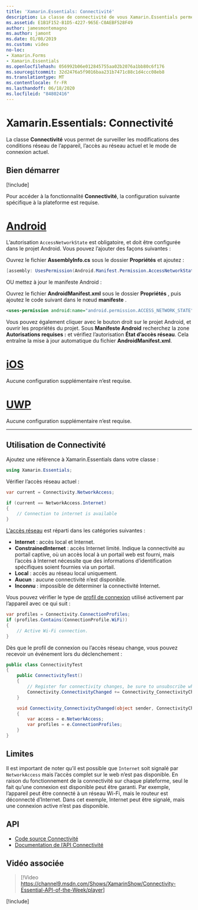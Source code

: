 ```yaml
---
title: 'Xamarin.Essentials: Connectivité'
description: La classe de connectivité de vous Xamarin.Essentials permet de surveiller les modifications apportées aux conditions réseau de l’appareil, de vérifier l’accès au réseau actuel et de savoir comment il est actuellement connecté.
ms.assetid: E1B1F152-B1D5-4227-965E-C0AEBF528F49
author: jamesmontemagno
ms.author: jamont
ms.date: 01/08/2019
ms.custom: video
no-loc:
- Xamarin.Forms
- Xamarin.Essentials
ms.openlocfilehash: 056992b06e012845755aa02b2076a1bb80c6f176
ms.sourcegitcommit: 32d2476a5f9016baa231b7471c88c1d4ccc08eb8
ms.translationtype: MT
ms.contentlocale: fr-FR
ms.lasthandoff: 06/18/2020
ms.locfileid: "84802416"
---
```

# <a name="xamarinessentials-connectivity"></a>Xamarin.Essentials: Connectivité

La classe **Connectivité** vous permet de surveiller les modifications des conditions réseau de l’appareil, l’accès au réseau actuel et le mode de connexion actuel.

## <a name="get-started"></a>Bien démarrer

[!include[](~/essentials/includes/get-started.md)]

Pour accéder à la fonctionnalité **Connectivité**, la configuration suivante spécifique à la plateforme est requise.

# <a name="android"></a>[Android](#tab/android)

L’autorisation `AccessNetworkState` est obligatoire, et doit être configurée dans le projet Android. Vous pouvez l’ajouter des façons suivantes :

Ouvrez le fichier **AssemblyInfo.cs** sous le dossier **Propriétés** et ajoutez :

```csharp
[assembly: UsesPermission(Android.Manifest.Permission.AccessNetworkState)]
```

OU mettez à jour le manifeste Android :

Ouvrez le fichier **AndroidManifest.xml** sous le dossier **Propriétés** , puis ajoutez le code suivant dans le nœud **manifeste** .

```xml
<uses-permission android:name="android.permission.ACCESS_NETWORK_STATE" />
```

Vous pouvez également cliquer avec le bouton droit sur le projet Android, et ouvrir les propriétés du projet. Sous **Manifeste Android** recherchez la zone **Autorisations requises :** et vérifiez l’autorisation **État d’accès réseau**. Cela entraîne la mise à jour automatique du fichier **AndroidManifest.xml**.

# <a name="ios"></a>[iOS](#tab/ios)

Aucune configuration supplémentaire n’est requise.

# <a name="uwp"></a>[UWP](#tab/uwp)

Aucune configuration supplémentaire n’est requise.

-----

## <a name="using-connectivity"></a>Utilisation de Connectivité

Ajoutez une référence à Xamarin.Essentials dans votre classe :

```csharp
using Xamarin.Essentials;
```

Vérifier l’accès réseau actuel :

```csharp
var current = Connectivity.NetworkAccess;

if (current == NetworkAccess.Internet)
{
    // Connection to internet is available
}
```

[L’accès réseau](xref:Xamarin.Essentials.NetworkAccess) est réparti dans les catégories suivantes :

* **Internet** : accès local et Internet.
* **ConstrainedInternet** : accès Internet limité. Indique la connectivité au portail captive, où un accès local à un portail web est fourni, mais l’accès à Internet nécessite que des informations d’identification spécifiques soient fournies via un portail.
* **Local** : accès au réseau local uniquement.
* **Aucun** : aucune connectivité n’est disponible.
* **Inconnu** : impossible de déterminer la connectivité Internet.

Vous pouvez vérifier le type de [profil de connexion](xref:Xamarin.Essentials.ConnectionProfile) utilisé activement par l’appareil avec ce qui suit :

```csharp
var profiles = Connectivity.ConnectionProfiles;
if (profiles.Contains(ConnectionProfile.WiFi))
{
    // Active Wi-Fi connection.
}
```

Dès que le profil de connexion ou l’accès réseau change, vous pouvez recevoir un événement lors du déclenchement :

```csharp
public class ConnectivityTest
{
    public ConnectivityTest()
    {
        // Register for connectivity changes, be sure to unsubscribe when finished
        Connectivity.ConnectivityChanged += Connectivity_ConnectivityChanged;
    }

    void Connectivity_ConnectivityChanged(object sender, ConnectivityChangedEventArgs e)
    {
        var access = e.NetworkAccess;
        var profiles = e.ConnectionProfiles;
    }
}
```

## <a name="limitations"></a>Limites

Il est important de noter qu’il est possible que `Internet` soit signalé par `NetworkAccess` mais l’accès complet sur le web n’est pas disponible. En raison du fonctionnement de la connectivité sur chaque plateforme, seul le fait qu’une connexion est disponible peut être garanti. Par exemple, l’appareil peut être connecté à un réseau Wi-Fi, mais le routeur est déconnecté d’Internet. Dans cet exemple, Internet peut être signalé, mais une connexion active n’est pas disponible.

## <a name="api"></a>API

* [Code source Connectivité](https://github.com/xamarin/Essentials/tree/main/Xamarin.Essentials/Connectivity)
* [Documentation de l’API Connectivité](xref:Xamarin.Essentials.Connectivity)

## <a name="related-video"></a>Vidéo associée

> [!Video https://channel9.msdn.com/Shows/XamarinShow/Connectivity-Essential-API-of-the-Week/player]

[!include[](~/essentials/includes/xamarin-show-essentials.md)]
